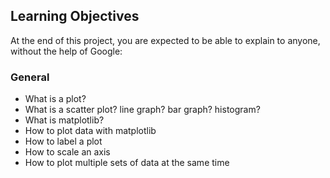 ## Learning Objectives

At the end of this project, you are expected to be able to explain to anyone, without the help of Google:

### General
- What is a plot?
- What is a scatter plot? line graph? bar graph? histogram?
- What is matplotlib?
- How to plot data with matplotlib
- How to label a plot
- How to scale an axis
- How to plot multiple sets of data at the same time
